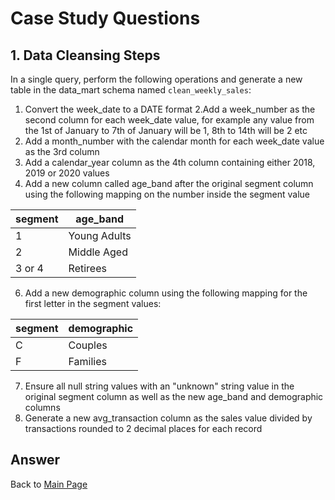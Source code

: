 # Case Study Questions

## 1. Data Cleansing Steps

In a single query, perform the following operations and generate a new table in the data_mart schema named ```clean_weekly_sales```:

1. Convert the week_date to a DATE format
2.Add a week_number as the second column for each week_date value, for example any value from the 1st of January to 7th of January will be 1, 8th to 14th will be 2 etc
3. Add a month_number with the calendar month for each week_date value as the 3rd column
4. Add a calendar_year column as the 4th column containing either 2018, 2019 or 2020 values
5. Add a new column called age_band after the original segment column using the following mapping on the number inside the segment value

|segment|	age_band|
|---|---|
|1	|Young Adults|
|2	|Middle Aged|
|3 or 4	|Retirees|

6. Add a new demographic column using the following mapping for the first letter in the segment values:

|segment	|demographic|
|---|---|
|C	|Couples|
|F|	Families|

7. Ensure all null string values with an "unknown" string value in the original segment column as well as the new age_band and demographic columns
8. Generate a new avg_transaction column as the sales value divided by transactions rounded to 2 decimal places for each record

## Answer


Back to [Main Page](https://github.com/eunikehp/SQL-Case-Studies/blob/main/Case%20Study%20%235:%20Data%20Mart/Main%20Page.md)

